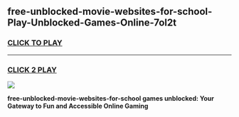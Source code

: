
## free-unblocked-movie-websites-for-school-Play-Unblocked-Games-Online-7ol2t
<h3>
<a href="https://premium76.site?title=free-unblocked-movie-websites-for-school&ref=25A">CLICK TO PLAY</a></h3>
<hr>

<h3>
<a href="https://premium76.site?title=free-unblocked-movie-websites-for-school&ref=25A">CLICK 2 PLAY</a>
  
</h3>

<a href="https://premium76.site?title=free-unblocked-movie-websites-for-school&ref=25A"><img src="https://clearcache.store/games.png"></a>


**free-unblocked-movie-websites-for-school games unblocked: Your Gateway to Fun and Accessible Online Gaming**
